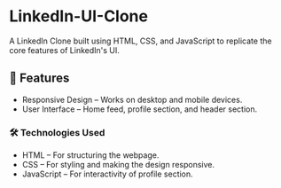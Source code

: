 # LinkedIn-UI-Clone

A LinkedIn Clone built using HTML, CSS, and JavaScript to replicate the core features of LinkedIn's UI.

## 📌 Features
- Responsive Design – Works on desktop and mobile devices.
- User Interface – Home feed, profile section, and header section.

### 🛠️ Technologies Used
- HTML – For structuring the webpage.
- CSS – For styling and making the design responsive.
- JavaScript – For interactivity of profile section.
